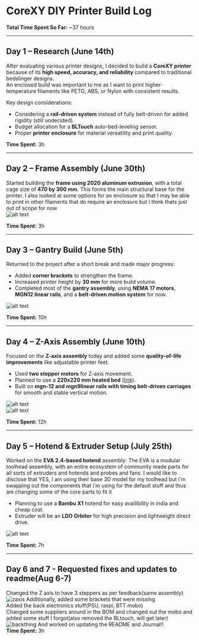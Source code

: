 # CoreXY DIY Printer Build Log

**Total Time Spent So Far:** ~37 hours

---

## Day 1 – Research (June 14th)

After evaluating various printer designs, I decided to build a **CoreXY printer** because of its **high speed, accuracy, and reliability** compared to traditional bedslinger designs.  
An enclosed build was important to me as I want to print higher-temperature filaments like PETG, ABS, or Nylon with consistent results.

Key design considerations:

- Considering a **rail-driven system** instead of fully belt-driven for added rigidity (still undecided).
- Budget allocation for a **BLTouch** auto-bed-leveling sensor.
- Proper **printer enclosure** for material versatility and print quality.

**Time Spent:** 3h

---

## Day 2 – Frame Assembly (June 30th)

Started building the **frame using 2020 aluminum extrusion**, with a total cage size of **470 by 300 mm**. This forms the main structural base for the printer.
I also looked at some options for an enclosure so that I may be able to print in other filaments that do require an enclosure but I think thats just out of scope for now<br>
![alt text](image-1.png)

**Time Spent:** 3h

---

## Day 3 – Gantry Build (June 5th)

Returned to the project after a short break and made major progress:

- Added **corner brackets** to strengthen the frame.
- Increased printer height by **30 mm** for more build volume.
- Completed most of the **gantry assembly**, using **NEMA 17 motors**, **MGN12 linear rails**, and a **belt-driven motion system** for now.

![alt text](image-2.png)

**Time Spent:** 10h

---

## Day 4 – Z-Axis Assembly (June 10th)

Focused on the **Z-axis assembly** today and added some **quality-of-life improvements** like adjustable printer feet.

- Used **two stepper motors** for Z-axis movement.
- Planned to use a **220x220 mm heated bed** ([link](https://novo3d.in/3d-printer-heatbed-220x220mm/)).
- Built on **mgn-12 and mgn9linear rails with timing belt-driven carriages** for smooth and stable vertical motion.

![alt text](image.png)  
![alt text](image-3.png)

**Time Spent:** 12h

---

## Day 5 – Hotend & Extruder Setup (July 25th)

Worked on the **EVA 2.4-based hotend** assembly:
The EVA is a modular toolhead assembly, with an entire ecosystem of community made parts for all sorts of extruders and hotends and probes and fans.
I would like to disclose that YES, I am using their base 3D model for my toolhead but i'm swapping out the components that i'm using for the default stuff and thus am changing some of the core parts to fit it<br>

- Planning to use a **Bambu X1** hotend for easy availibility in india and cheap cost.
- Extruder will be an **LDO Orbiter** for high precision and lightweight direct drive.

![alt text](<3dprinter v17.png>)

**Time Spent:** 7h

---

## Day 6 and 7 - Requested fixes and updates to readme(Aug 6-7)

Changed the Z axis to have 3 steppers as per feedback(same assembly)<br>
![zaxis](Zaxis.png)
Additionally, added some brackets that were missing<br>
Added the back electronics stuff(PSU, raspi, BTT mobo)<br>
Changed some suppliers around in the BOM and changed out the mobo and added some stuff I forgot(also removed the BLtouch, will get later)
![backthing](backthing.png)
And worked on updating the README and Journal!!<br>
**Time Spent:** 3h
